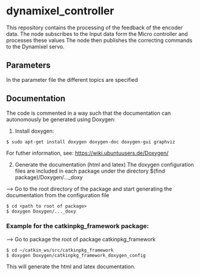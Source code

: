 # dynamixel_controller
This repository contains the processing of the feedback of the encoder data.
The node subscribes to the Input data form the Micro controller and processes these values
The node then publishes the correcting commands to the Dynamixel servo.



## Parameters
In the parameter file the different topics are specified

## Documentation
The code is commented in a way such that the documentation can autonomously be generated using Doxygen:

1. Install doxygen:
```
$ sudo apt-get install doxygen doxygen-doc doxygen-gui graphviz
```
For futher information, see: https://wiki.ubuntuusers.de/Doxygen/

2. Generate the documentation (html and latex)
The doxygen configuration files are included in each package under the directory $(find package)/Doxygen/..._doxy

--> Go to the root directory of the package and start generating the documentation from the configuration file
```
$ cd <path to root of package>
$ doxygen Doxygen/..._doxy
```

### Example for the catkinpkg_framework package:
--> Go to package the root of package catkinpkg_framework
```
$ cd ~/catkin_ws/src/catkinpkg_framework
$ doxygen Doxygen/catkinpkg_framework_doxygen_config
```

This will generate the html and latex documentation.
